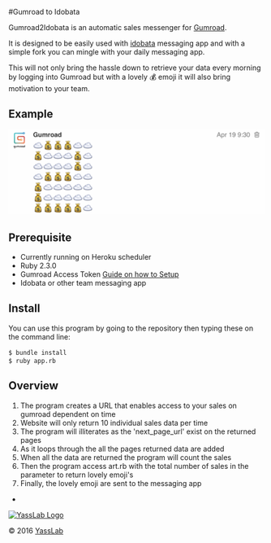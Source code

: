 #Gumroad to Idobata 

Gumroad2Idobata is an automatic sales messenger for [Gumroad](https://gumroad.com). 

It is designed to be easily used with [idobata](http://idobata.io) messaging app and with a simple fork you can mingle with your daily messaging app. 

This will not only bring the hassle down to retrieve your data every morning by logging into Gumroad but with a lovely :moneybag: emoji it will also bring motivation to your team. 

## Example
![gumroad2idobata demo](https://github.com/yasslab/gumroad2idobata/blob/readable-art-file/.github/demo.jpg)

## Prerequisite
- Currently running on Heroku scheduler 
- Ruby 2.3.0
- Gumroad Access Token [Guide on how to Setup](https://gumroad.com/api#api-scopes)
- Idobata or other team messaging app

## Install

You can use this program by going to the repository then typing these on the command line:

```
$ bundle install
$ ruby app.rb
```

## Overview
1. The program creates a URL that enables access to your sales on gumroad dependent on time
2. Website will only return 10 individual sales data per time
3. The program will illiterates as the 'next_page_url' exist on the returned pages
4. As it loops through the all the pages returned data are added
5. When all the data are returned the program will count the sales
6. Then the program access art.rb with the total number of sales in the parameter to return lovely emoji's
7. Finally, the lovely emoji are sent to the messaging app 

-
[![YassLab Logo](https://dl.dropboxusercontent.com/u/2819285/yasslab_logo_copy.png)](http://yasslab.jp/)

&copy; 2016 [YassLab](http://yasslab.jp/)
